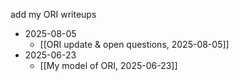 add my ORI writeups

- 2025-08-05
	- [[ORI update & open questions, 2025-08-05]]
- 2025-06-23
	- [[My model of ORI, 2025-06-23]]